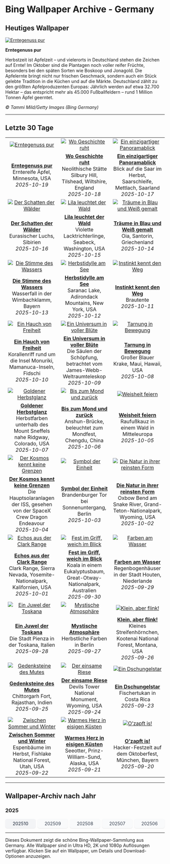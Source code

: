 # Bing Wallpaper Archive - Germany

## Heutiges Wallpaper

[![Erntegenuss pur](https://www.bing.com/th?id=OHR.AppleHarvest_DE-DE2705439483_UHD.jpg&pid=hp&w=2560)](https://bing.codexun.com/de/detail/20251019)

**Erntegenuss pur**

Herbstzeit ist Apfelzeit – und vielerorts in Deutschland stehen die Zeichen auf Ernte! Im Oktober sind die Plantagen noch voller reifer Früchte, besonders bei den späten Sorten wie Boskoop und Jonagold. Die Apfelernte bringt nicht nur frischen Geschmack, sondern auch ein Stück gelebte Tradition in die Küchen und auf die Märkte. Deutschland zählt zu den größten Apfelproduzenten Europas: Jährlich werden auf etwa 32.700 Hektar – das entspricht mehr als 45.000 Fußballfeldern – rund 1 Million Tonnen Äpfel geerntet.

*© Tammi Mild/Getty Images (Bing Germany)*

---

## Letzte 30 Tage

| | | |
|:---:|:---:|:---:|
| [![Erntegenuss pur](https://www.bing.com/th?id=OHR.AppleHarvest_DE-DE2705439483_UHD.jpg&pid=hp&w=2560)](https://bing.codexun.com/de/detail/20251019) | [![Wo Geschichte ruht](https://www.bing.com/th?id=OHR.SilburyHill_DE-DE8918422000_UHD.jpg&pid=hp&w=2560)](https://bing.codexun.com/de/detail/20251018) | [![Ein einzigartiger Panoramablick](https://www.bing.com/th?id=OHR.MettlachAutumn_DE-DE9026182741_UHD.jpg&pid=hp&w=2560)](https://bing.codexun.com/de/detail/20251017) | 
| **[Erntegenuss pur](https://bing.codexun.com/de/detail/20251019)**<br>Erntereife Äpfel, Minnesota, USA<br>*2025-10-19* | **[Wo Geschichte ruht](https://bing.codexun.com/de/detail/20251018)**<br>Neolithische Stätte Silbury Hill, Tilshead, Wiltshire, England<br>*2025-10-18* | **[Ein einzigartiger Panoramablick](https://bing.codexun.com/de/detail/20251017)**<br>Blick auf die Saar im Herbst, Saarschleife, Mettlach, Saarland<br>*2025-10-17* | 
| [![Der Schatten der Wälder](https://www.bing.com/th?id=OHR.SiberianLynx_DE-DE4192979708_UHD.jpg&pid=hp&w=2560)](https://bing.codexun.com/de/detail/20251016) | [![Lila leuchtet der Wald](https://www.bing.com/th?id=OHR.AmethystLaccaria_DE-DE4085236718_UHD.jpg&pid=hp&w=2560)](https://bing.codexun.com/de/detail/20251015) | [![Träume in Blau und Weiß gemalt](https://www.bing.com/th?id=OHR.OiaSantorini_DE-DE3882296731_UHD.jpg&pid=hp&w=2560)](https://bing.codexun.com/de/detail/20251014) | 
| **[Der Schatten der Wälder](https://bing.codexun.com/de/detail/20251016)**<br>Eurasischer Luchs, Sibirien<br>*2025-10-16* | **[Lila leuchtet der Wald](https://bing.codexun.com/de/detail/20251015)**<br>Violette Lacktrichterlinge, Seabeck, Washington, USA<br>*2025-10-15* | **[Träume in Blau und Weiß gemalt](https://bing.codexun.com/de/detail/20251014)**<br>Oia, Santorin, Griechenland<br>*2025-10-14* | 
| [![Die Stimme des Wassers](https://www.bing.com/th?id=OHR.HinterseeWaterfall_DE-DE9807935907_UHD.jpg&pid=hp&w=2560)](https://bing.codexun.com/de/detail/20251013) | [![Herbstidylle am See](https://www.bing.com/th?id=OHR.SaranacLake_DE-DE3608042378_UHD.jpg&pid=hp&w=2560)](https://bing.codexun.com/de/detail/20251012) | [![Instinkt kennt den Weg](https://www.bing.com/th?id=OHR.WoodDuckHen_DE-DE3532721036_UHD.jpg&pid=hp&w=2560)](https://bing.codexun.com/de/detail/20251011) | 
| **[Die Stimme des Wassers](https://bing.codexun.com/de/detail/20251013)**<br>Wasserfall in der Wimbachklamm, Bayern<br>*2025-10-13* | **[Herbstidylle am See](https://bing.codexun.com/de/detail/20251012)**<br>Saranac Lake, Adirondack Mountains, New York, USA<br>*2025-10-12* | **[Instinkt kennt den Weg](https://bing.codexun.com/de/detail/20251011)**<br>Brautente<br>*2025-10-11* | 
| [![Ein Hauch von Freiheit](https://www.bing.com/th?id=OHR.MonurikiFiji_DE-DE3464420542_UHD.jpg&pid=hp&w=2560)](https://bing.codexun.com/de/detail/20251010) | [![Ein Universum in voller Blüte](https://www.bing.com/th?id=OHR.WebbPillars_DE-DE3382075540_UHD.jpg&pid=hp&w=2560)](https://bing.codexun.com/de/detail/20251009) | [![Tarnung in Bewegung](https://www.bing.com/th?id=OHR.OctopusCyanea_DE-DE3244013803_UHD.jpg&pid=hp&w=2560)](https://bing.codexun.com/de/detail/20251008) | 
| **[Ein Hauch von Freiheit](https://bing.codexun.com/de/detail/20251010)**<br>Korallenriff rund um die Insel Monuriki, Mamanuca-Inseln, Fidschi<br>*2025-10-10* | **[Ein Universum in voller Blüte](https://bing.codexun.com/de/detail/20251009)**<br>Die Säulen der Schöpfung, betrachtet vom James-Webb-Weltraumteleskop<br>*2025-10-09* | **[Tarnung in Bewegung](https://bing.codexun.com/de/detail/20251008)**<br>Großer Blauer Krake, Maui, Hawaii, USA<br>*2025-10-08* | 
| [![Goldener Herbstglanz](https://www.bing.com/th?id=OHR.RidgwayAspens_DE-DE7371815159_UHD.jpg&pid=hp&w=2560)](https://bing.codexun.com/de/detail/20251007) | [![Bis zum Mond und zurück](https://www.bing.com/th?id=OHR.AnshunBridge_DE-DE2900249010_UHD.jpg&pid=hp&w=2560)](https://bing.codexun.com/de/detail/20251006) | [![Weisheit feiern](https://www.bing.com/th?id=OHR.TeacherOwl_DE-DE2816959094_UHD.jpg&pid=hp&w=2560)](https://bing.codexun.com/de/detail/20251005) | 
| **[Goldener Herbstglanz](https://bing.codexun.com/de/detail/20251007)**<br>Herbstfarben unterhalb des Mount Sneffels nahe Ridgway, Colorado, USA<br>*2025-10-07* | **[Bis zum Mond und zurück](https://bing.codexun.com/de/detail/20251006)**<br>Anshun-Brücke, beleuchtet zum Mondfest, Chengdu, China<br>*2025-10-06* | **[Weisheit feiern](https://bing.codexun.com/de/detail/20251005)**<br>Raufußkauz in einem Wald in Mitteleuropa<br>*2025-10-05* | 
| [![Der Kosmos kennt keine Grenzen](https://www.bing.com/th?id=OHR.DragonEndeavour_DE-DE7375931305_UHD.jpg&pid=hp&w=2560)](https://bing.codexun.com/de/detail/20251004) | [![Symbol der Einheit](https://www.bing.com/th?id=OHR.BrandenburgGate_DE-DE4138430516_UHD.jpg&pid=hp&w=2560)](https://bing.codexun.com/de/detail/20251003) | [![Die Natur in ihrer reinsten Form](https://www.bing.com/th?id=OHR.OxbowBend_DE-DE1318690148_UHD.jpg&pid=hp&w=2560)](https://bing.codexun.com/de/detail/20251002) | 
| **[Der Kosmos kennt keine Grenzen](https://bing.codexun.com/de/detail/20251004)**<br>Die Hauptsolaranlagen der ISS, gesehen von der SpaceX Crew Dragon Endeavour<br>*2025-10-04* | **[Symbol der Einheit](https://bing.codexun.com/de/detail/20251003)**<br>Brandenburger Tor bei Sonnenuntergang, Berlin<br>*2025-10-03* | **[Die Natur in ihrer reinsten Form](https://bing.codexun.com/de/detail/20251002)**<br>Oxbow Bend am Snake River, Grand-Teton-Nationalpark, Wyoming, USA<br>*2025-10-02* | 
| [![Echos aus der Clark Range](https://www.bing.com/th?id=OHR.YosemiteClark_DE-DE1037605908_UHD.jpg&pid=hp&w=2560)](https://bing.codexun.com/de/detail/20251001) | [![Fest im Griff, weich im Blick](https://www.bing.com/th?id=OHR.EucalyptusKoala_DE-DE1090162276_UHD.jpg&pid=hp&w=2560)](https://bing.codexun.com/de/detail/20250930) | [![Farben am Wasser](https://www.bing.com/th?id=OHR.HoutenHouses_DE-DE0958725859_UHD.jpg&pid=hp&w=2560)](https://bing.codexun.com/de/detail/20250929) | 
| **[Echos aus der Clark Range](https://bing.codexun.com/de/detail/20251001)**<br>Clark Range, Sierra Nevada, Yosemite-Nationalpark, Kalifornien, USA<br>*2025-10-01* | **[Fest im Griff, weich im Blick](https://bing.codexun.com/de/detail/20250930)**<br>Koala in einem Eukalyptusbaum, Great-Otway-Nationalpark, Australien<br>*2025-09-30* | **[Farben am Wasser](https://bing.codexun.com/de/detail/20250929)**<br>Regenbogenhäuser in der Stadt Houten, Niederlande<br>*2025-09-29* | 
| [![Ein Juwel der Toskana](https://www.bing.com/th?id=OHR.PienzaItaly_DE-DE0925604328_UHD.jpg&pid=hp&w=2560)](https://bing.codexun.com/de/detail/20250928) | [![Mystische Atmosphäre](https://www.bing.com/th?id=OHR.BerlinAutumn_DE-DE0881465418_UHD.jpg&pid=hp&w=2560)](https://bing.codexun.com/de/detail/20250927) | [![Klein, aber flink!](https://www.bing.com/th?id=OHR.AutumnChipmunk_DE-DE0842640974_UHD.jpg&pid=hp&w=2560)](https://bing.codexun.com/de/detail/20250926) | 
| **[Ein Juwel der Toskana](https://bing.codexun.com/de/detail/20250928)**<br>Die Stadt Pienza in der Toskana, Italien<br>*2025-09-28* | **[Mystische Atmosphäre](https://bing.codexun.com/de/detail/20250927)**<br>Herbstliche Farben in Berlin<br>*2025-09-27* | **[Klein, aber flink!](https://bing.codexun.com/de/detail/20250926)**<br>Kleines Streifenhörnchen, Kootenai National Forest, Montana, USA<br>*2025-09-26* | 
| [![Gedenksteine des Mutes](https://www.bing.com/th?id=OHR.FortChittorgarh_DE-DE0795662857_UHD.jpg&pid=hp&w=2560)](https://bing.codexun.com/de/detail/20250925) | [![Der einsame Riese](https://www.bing.com/th?id=OHR.BearLodge_DE-DE0621021956_UHD.jpg&pid=hp&w=2560)](https://bing.codexun.com/de/detail/20250924) | [![Ein Dschungelstar](https://www.bing.com/th?id=OHR.ToucanForest_DE-DE0467627234_UHD.jpg&pid=hp&w=2560)](https://bing.codexun.com/de/detail/20250923) | 
| **[Gedenksteine des Mutes](https://bing.codexun.com/de/detail/20250925)**<br>Chittorgarh Fort, Rajasthan, Indien<br>*2025-09-25* | **[Der einsame Riese](https://bing.codexun.com/de/detail/20250924)**<br>Devils Tower National Monument, Wyoming, USA<br>*2025-09-24* | **[Ein Dschungelstar](https://bing.codexun.com/de/detail/20250923)**<br>Fischertukan in Costa Rica<br>*2025-09-23* | 
| [![Zwischen Sommer und Winter](https://www.bing.com/th?id=OHR.AspenEquinox_DE-DE0417309231_UHD.jpg&pid=hp&w=2560)](https://bing.codexun.com/de/detail/20250922) | [![Warmes Herz in eisigen Küsten](https://www.bing.com/th?id=OHR.IceOtters_DE-DE0331090947_UHD.jpg&pid=hp&w=2560)](https://bing.codexun.com/de/detail/20250921) | [![O’zapft is!](https://www.bing.com/th?id=OHR.OktoberfestHackerFestzelt_DE-DE2583035265_UHD.jpg&pid=hp&w=2560)](https://bing.codexun.com/de/detail/20250920) | 
| **[Zwischen Sommer und Winter](https://bing.codexun.com/de/detail/20250922)**<br>Espenbäume im Herbst, Fishlake National Forest, Utah, USA<br>*2025-09-22* | **[Warmes Herz in eisigen Küsten](https://bing.codexun.com/de/detail/20250921)**<br>Seeotter, Prinz-William-Sund, Alaska, USA<br>*2025-09-21* | **[O’zapft is!](https://bing.codexun.com/de/detail/20250920)**<br>Hacker-Festzelt auf dem Oktoberfest, München, Bayern<br>*2025-09-20* | 


---

## Wallpaper-Archiv nach Jahr

### 2025
<div style="display: grid; grid-template-columns: repeat(auto-fit, minmax(80px, 1fr)); gap: 6px; margin: 12px 0;">
<a href="https://bing.codexun.com/de/archive/202510" style="padding: 6px 12px; font-size: 14px; border-radius: 6px; box-shadow: 0 1px 2px rgba(0,0,0,0.1); background-color: #f3f4f6; color: #374151; text-decoration: none; text-align: center; transition: background-color 0.2s ease; font-weight: 500;">202510</a>
<a href="https://bing.codexun.com/de/archive/202509" style="padding: 6px 12px; font-size: 14px; border-radius: 6px; box-shadow: 0 1px 2px rgba(0,0,0,0.1); background-color: #f9fafb; color: #374151; text-decoration: none; text-align: center; transition: background-color 0.2s ease;">202509</a>
<a href="https://bing.codexun.com/de/archive/202508" style="padding: 6px 12px; font-size: 14px; border-radius: 6px; box-shadow: 0 1px 2px rgba(0,0,0,0.1); background-color: #f9fafb; color: #374151; text-decoration: none; text-align: center; transition: background-color 0.2s ease;">202508</a>
<a href="https://bing.codexun.com/de/archive/202507" style="padding: 6px 12px; font-size: 14px; border-radius: 6px; box-shadow: 0 1px 2px rgba(0,0,0,0.1); background-color: #f9fafb; color: #374151; text-decoration: none; text-align: center; transition: background-color 0.2s ease;">202507</a>
<a href="https://bing.codexun.com/de/archive/202506" style="padding: 6px 12px; font-size: 14px; border-radius: 6px; box-shadow: 0 1px 2px rgba(0,0,0,0.1); background-color: #f9fafb; color: #374151; text-decoration: none; text-align: center; transition: background-color 0.2s ease;">202506</a>
</div>



---

Dieses Dokument zeigt die schöne Bing-Wallpaper-Sammlung aus Germany. Alle Wallpaper sind in Ultra HD, 2K und 1080p Auflösungen verfügbar. Klicken Sie auf ein Wallpaper, um Details und Download-Optionen anzuzeigen.
